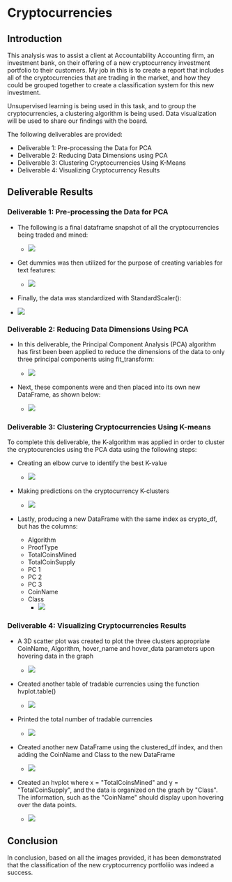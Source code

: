 # Cryptocurrencies

## Introduction

This analysis was to assist a client at Accountability Accounting firm, an investment bank, on their offering of a new cryptocurrency investment portfolio to their customers. My job in this is to create a report that includes all of the cryptocurrencies that are trading in the market, and how they could be grouped together to create a classification system for this new investment. 

Unsupervised learning is being used in this task, and to group the cryptocurrencies, a clustering algorithm is being used. Data visualization will be used to share our findings with the board.

The following deliverables are provided:
- Deliverable 1: Pre-processing the Data for PCA
- Deliverable 2: Reducing Data Dimensions using PCA
- Deliverable 3: Clustering Cryptocurrencies Using K-Means
- Deliverable 4: Visualizing Cryptocurrency Results

## Deliverable Results

### Deliverable 1: Pre-processing the Data for PCA
- The following is a final dataframe snapshot of all the cryptocurrencies being traded and mined:
  - ![](Photos/Deliverable_1_dataframe)

- Get dummies was then utilized for the purpose of creating variables for text features:
  - ![](Deliverable_1_Get_Dummies)

- Finally, the data was standardized with StandardScaler():
 - ![](Deliverable_1_StandardScaler)

### Deliverable 2: Reducing Data Dimensions Using PCA
- In this deliverable, the Principal Component Analysis (PCA) algorithm has first been been applied to reduce the dimensions of the data to only three principal components using fit_transform: 
  - ![](Photos/Deliverable_2a)

- Next, these components were and then placed into its own new DataFrame, as shown below:
  - ![](Photos/Deliverable_2b)

### Deliverable 3: Clustering Cryptocurrencies Using K-means
To complete this deliverable, the K-algorithm was applied in order to cluster the cryptocurencies using the PCA data using the following steps:
- Creating an elbow curve to identify the best K-value
  - ![](Photos/Deliverable_3a)

- Making predictions on the cryptocurrency K-clusters
  - ![](Photos/Deliverable_3b)
- Lastly, producing a new DataFrame with the same index as crypto_df, but has the columns:
  - Algorithm
  - ProofType
  - TotalCoinsMined
  - TotalCoinSupply
  - PC 1
  - PC 2
  - PC 3
  - CoinName
  - Class
    - ![](Photos/Deliverable_3c)

### Deliverable 4: Visualizing Cryptocurrencies Results
- A 3D scatter plot was created to plot the three clusters appropriate CoinName, Algorithm, hover_name and hover_data parameters upon hovering  data in the graph
  - ![](Photos/Deliverable_4a)

- Created another table of tradable currencies using the function hvplot.table()
  - ![](Photos/Deliverable_4b)

- Printed the total number of tradable currencies
  - ![](Photos/Deliverable_4c)

- Created another new DataFrame using the clustered_df index, and then adding the CoinName and Class to the new DataFrame
  - ![](Photos/Deliverable_4d)

- Created an hvplot where x = "TotalCoinsMined" and y = "TotalCoinSupply", and the data is organized on the graph by "Class". The information, such as the "CoinName" should display upon hovering over the data points.
  - ![](Photos/Deliverable_4e)


## Conclusion

In conclusion, based on all the images provided, it has been demonstrated that the classification of the new cryptocurrency portfoliio was indeed a success.

